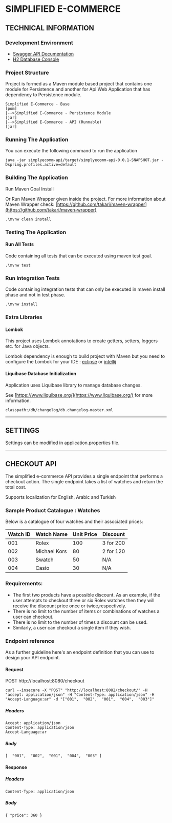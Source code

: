 # SIMPLIFIED E-COMMERCE

## TECHNICAL INFORMATION

### Development Environment

* [Swagger API Documentation](http://localhost:8082/restapidoc.html) 
* [H2 Database Console](http://localhost:8082/h2-console/) 

### Project Structure

Project is formed as a Maven module based project that contains one module for Persistence and another for Api Web Application that has dependency to Persistence module.

    Simplified E-Commerce - Base                                       [pom]
    |-->Simplified E-Commerce - Persistence Module                     [jar]
    |-->Simplified E-Commerce - API (Runnable)                         [jar]

### Running The Application

You can execute the following command to run the application

    java -jar simplyecomm-api/target/simplyecomm-api-0.0.1-SNAPSHOT.jar -Dspring.profiles.active=default
    
### Building The Application

Run Maven Goal Install

Or Run Maven Wrapper given inside the project. For more information about Maven Wrapper check: [https://github.com/takari/maven-wrapper](https://github.com/takari/maven-wrapper)

    .\mvnw clean install

### Testing The Application

#### Run All Tests

Code containing all tests that can be executed using maven test goal.

    .\mvnw test

### Run Integration Tests

Code containing integration tests that can only be executed in maven install phase and not in test phase.

    .\mvnw install


### Extra Libraries

#### Lombok

This project uses Lombok annotations to create getters, setters, loggers etc. for Java objects. 

Lombok dependency is enough to build project with Maven but you need to configure the Lombok for your IDE : [eclipse](https://projectlombok.org/setup/eclipse) or [intellij](https://projectlombok.org/setup/intellij) 

#### Liquibase Database Initialization

Application uses Liquibase library to manage database changes. 

See [https://www.liquibase.org/](https://www.liquibase.org/) for more information.

    classpath:/db/changelog/db.changelog-master.xml
    
------------------------------------------------------------

## SETTINGS

Settings can be modified in application.properties file.

------------------------------------------------------------

## CHECKOUT API

The simplified e-commerce API provides a single endpoint that performs a checkout action. The single endpoint takes a list of watches and return the total cost. 

Supports localization for English, Arabic and Turkish

### Sample Product Catalogue : Watches

Below is a catalogue of four watches and their associated prices:

| Watch ID      | Watch Name    | Unit Price    | Discount      |
| ------------- | ------------- | ------------- | ------------- |
| 001           | Rolex         | 100           | 3 for 200     |
| 002           | Michael Kors  |  80           | 2 for 120     |
| 003           | Swatch        |  50           | N/A           |
| 004           | Casio         |  30           | N/A           |

### Requirements:

* The first two products have a possible discount. As an example, if the user attempts to checkout three or six Rolex watches then they will receive the discount price once or twice,respectively.
* There is no limit to the number of items or combinations of watches a user can checkout.
* There is no limit to the number of times a discount can be used.
* Similarly, a user can checkout a single item if they wish.

### Endpoint reference

As a further guideline here's an endpoint definition that you can use to design your API endpoint.

#### Request

POST http://localhost:8080/checkout

    curl --insecure -X "POST" "http://localhost:8082/checkout/" -H "accept: application/json" -H "Content-Type: application/json" -H "Accept-Language:ar" -d "["001",  "002",  "001",  "004",  "003"]"

##### Headers

    Accept: application/json
    Content-Type: application/json
    Accept-Language:ar

##### Body

    [  "001",  "002",  "001",  "004",  "003" ]

#### Response

##### Headers

    Content-Type: application/json

##### Body

    { "price": 360 }


    